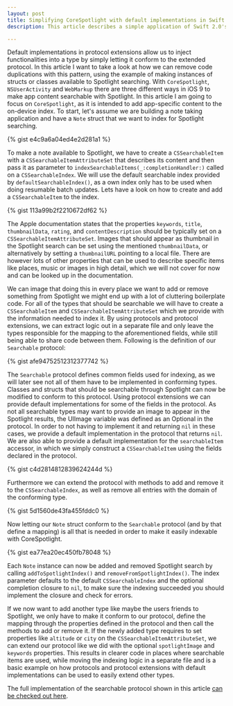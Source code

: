 ```yaml
---
layout: post
title: Simplifying CoreSpotlight with default implementations in Swift 2.0 protocol extensions
description: This article describes a simple application of Swift 2.0's protocol extensions. We will simplify how types can be made searchable with Spotlight by conforming to our protocol, while moving the indexing logic in a separate file and reducing code duplication.

---
```


Default implementations in protocol extensions allow us to inject functionalities into a type by simply letting it conform to the extended protocol. In this article I want to take a look at how we can remove code duplications with this pattern, using the example of making instances of structs or classes available to Spotlight searching.
With `CoreSpotlight`, `NSUserActivity` and `WebMarkup` there are three different ways in iOS 9 to make app content searchable with Spotlight. In this article I am going to focus on `CoreSpotlight`, as it is intended to add app-specific content to the on-device index. To start, let's assume we are building a note taking application and have a `Note` struct that we want to index for Spotlight searching. 

{% gist e4c9a6a04ed4e2d281a1 %}

To make a note available to Spotlight, we have to create a `CSSearchableItem` with a `CSSearchableItemAttributeSet` that describes its content and then pass it as parameter to `indexSearchableItems(_:completionHandler:)` called on a `CSSearchableIndex`. We will use the default searchable index provided by `defaultSearchableIndex()`, as a own index only has to be used when doing resumable batch updates. Lets have a look on how to create and add a `CSSearchableItem` to the index.

{% gist 113a99b2f2210672df62 %}

The Apple documentation states that the properties `keywords`, `title`, `thumbnailData`, `rating`, and `contentDescription` should be typically set on a `CSSearchableItemAttributeSet`. Images that should appear as thumbnail in the Spotlight search can be set using the mentioned `thumbnailData`, or alternatively by setting a `thumbnailURL` pointing to a local file. There are however lots of other properties that can be used to describe specific items like places, music or images in high detail, which we will not cover for now and can be looked up in the documentation.

We can image that doing this in every place we want to add or remove something from Spotlight we might end up with a lot of cluttering boilerplate code. For all of the types that should be searchable we will have to create a `CSSearchableItem` and `CSSearchableItemAttributeSet` which we provide with the information needed to index it. By using protocols and protocol extensions, we can extract logic out in a separate file and only leave the types responsible for the mapping to the aforementioned fields, while still being able to share code between them. Following is the definition of our `Searchable` protocol:

{% gist afe94752512312377742 %}

The `Searchable` protocol defines common fields used for indexing, as we will later see not all of them have to be implemented in conforming types. Classes and structs that should be searchable through Spotlight can now be modified to conform to this protocol.
Using protocol extensions we can provide default implementations for some of the fields in the protocol. As not all searchable types may want to provide an image to appear in the Spotlight results, the UIImage variable was defined as an Optional in the protocol. In order to not having to implement it and returning `nil` in these cases, we provide a default implementation in the protocol that returns `nil`. We are also able to provide a default implementation for the `searchableItem` accessor, in which we simply construct a `CSSearchableItem` using the fields declared in the protocol.

{% gist c4d2814812839624244d %}

Furthermore we can extend the protocol with methods to add and remove it to the `CSSearchableIndex`, as well as remove all entries with the domain of the conforming type.

{% gist 5d1560de43fa455fddc0 %}

Now letting our `Note` struct conform to the `Searchable` protocol (and by that define a mapping) is all that is needed in order to make it easily indexable with CoreSpotlight.

{% gist ea77ea20ec450fb78048 %}

Each `Note` instance can now be added and removed Spotlight search by calling `addToSpotlightIndex()` and `removeFromSpotlightIndex()`. The index parameter defaults to the default `CSSearchableIndex` and the optional completion closure to `nil`, to make sure the indexing succeeded you should implement the closure and check for errors.

If we now want to add another type like maybe the users friends to Spotlight, we only have to make it conform to our protocol, define the mapping through the properties defined in the protocol and then call the methods to add or remove it. If the newly added type requires to set properties like `altitude` or `city` on the `CSSearchableItemAttributeSet`, we can extend our protocol like we did with the optional `spotlightImage` and `keywords` properties.
This results in clearer code in places where searchable items are used, while moving the indexing logic in a separate file and is a basic example on how protocols and protocol extensions with default implementations can be used to easily extend other types.

The full implementation of the searchable protocol shown in this article [can be checked out here](https://gist.github.com/daehn/f01687f07fc74d382004).
